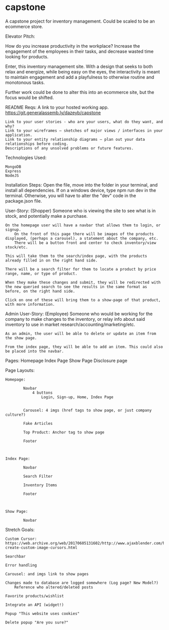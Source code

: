 # capstone
A capstone project for inventory management. Could be scaled to be an ecommerce store.

Elevator Pitch: 

How do you increase productivity in the workplace? Increase the engagement of the employees in their tasks, and decrease wasted time looking for products.

Enter, this inventory management site. With a design that seeks to both relax and energize, while being easy on the eyes, the interactivity is meant to maintain engagement and add a playfulness to otherwise routine and monotonous tasks.

Further work could be done to alter this into an ecommerce site, but the focus would be shifted.


README Reqs:
    A link to your hosted working app.
        https://git.generalassemb.ly/dazeyb/capstone

    Link to your user stories - who are your users, what do they want, and why?
    Link to your wireframes – sketches of major views / interfaces in your application.
    Link to your entity relationship diagrams – plan out your data relationships before coding.
    Descriptions of any unsolved problems or future features.


Technologies Used:

    MongoDB
    Express
    NodeJS


Installation Steps:
    Open the file, move into the folder in your terminal, and install all dependencies. 
    If on a windows device, type npm run dev in the terminal.
    Otherwise, you will have to alter the "dev" code in the package.json file.


User-Story: (Shopper)
Someone who is viewing the site to see what is in stock, and potentially make a purchase.

    On the homepage user will have a navbar that allows them to login, or signup. 
        On the front of this page there will be images of the products displayed, (perhaps a carousel), a statement about the company, etc.
        There will be a button front and center to check inventory/view stock/etc.

    This will take them to the search/index page, with the products already filled in on the right hand side.

    There will be a search filter for them to locate a product by price range, name, or type of product.

    When they make these changes and submit, they will be redirected with the new queried search to see the results in the same format as before, on the right hand side.

    Click on one of these will bring them to a show-page of that product, with more information.


Admin User-Story: (Employee)
Someone who would be working for the company to make changes to the inventory, or relay info about said inventory to use in market research/accounting/marketing/etc.
        
    As an admin, the user will be able to delete or update an item from the show page.

    From the index page, they will be able to add an item. This could also be placed into the navbar.


Pages: 
    Homepage
    Index Page
    Show Page
    Disclosure page


Page Layouts:

    Homepage:

            Navbar
                4 buttons
                    Login, Sign-up, Home, Index Page


            Carousel: 4 imgs (href tags to show page, or just company culture?)

            Fake Articles

            Top Product: Anchor tag to show page

            Footer



    Index Page:
        
            Navbar

            Search Filter

            Inventory Items

            Footer



    Show Page:

            Navbar
    


Stretch Goals: 

    Custom Cursor: https://web.archive.org/web/20170605131602/http://www.ajaxblender.com/howto-create-custom-image-cursors.html

    Searchbar

    Error handling

    Carousel: and imgs link to show pages

    Changes made to database are logged somewhere (Log page? New Model?)
        Reference who altered/deleted posts
    
    Favorite products/wishlist

    Integrate an API (widget!)

    Popup "This website uses cookies"

    Delete popup "Are you sure?"